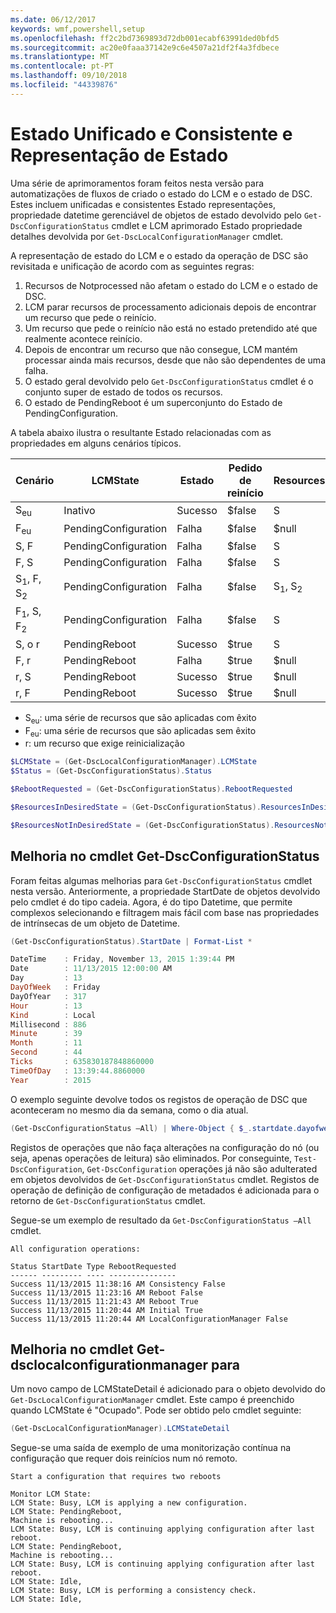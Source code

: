 ```yaml
---
ms.date: 06/12/2017
keywords: wmf,powershell,setup
ms.openlocfilehash: ff2c2bd7369893d72db001ecabf63991ded0bfd5
ms.sourcegitcommit: ac20e0faaa37142e9c6e4507a21df2f4a3fdbece
ms.translationtype: MT
ms.contentlocale: pt-PT
ms.lasthandoff: 09/10/2018
ms.locfileid: "44339876"
---
```

# <a name="unified-and-consistent-state-and-status-representation"></a>Estado Unificado e Consistente e Representação de Estado

Uma série de aprimoramentos foram feitos nesta versão para automatizações de fluxos de criado o estado do LCM e o estado de DSC. Estes incluem unificadas e consistentes Estado representações, propriedade datetime gerenciável de objetos de estado devolvido pelo `Get-DscConfigurationStatus` cmdlet e LCM aprimorado Estado propriedade detalhes devolvida por `Get-DscLocalConfigurationManager` cmdlet.

A representação de estado do LCM e o estado da operação de DSC são revisitada e unificação de acordo com as seguintes regras:

1. Recursos de Notprocessed não afetam o estado do LCM e o estado de DSC.
2. LCM parar recursos de processamento adicionais depois de encontrar um recurso que pede o reinício.
3. Um recurso que pede o reinício não está no estado pretendido até que realmente acontece reinício.
4. Depois de encontrar um recurso que não consegue, LCM mantém processar ainda mais recursos, desde que não são dependentes de uma falha.
5. O estado geral devolvido pelo `Get-DscConfigurationStatus` cmdlet é o conjunto super de estado de todos os recursos.
6. O estado de PendingReboot é um superconjunto do Estado de PendingConfiguration.

A tabela abaixo ilustra o resultante Estado relacionadas com as propriedades em alguns cenários típicos.

| Cenário                        | LCMState             | Estado     | Pedido de reinício | ResourcesInDesiredState   | ResourcesNotInDesiredState |
|---------------------------------|----------------------|------------|---------------|------------------------------|--------------------------------|
| S<sub>eu</sub>                   | Inativo                 | Sucesso    | $false        | S                            | $null                          |
| F<sub>eu</sub>                   | PendingConfiguration | Falha    | $false        | $null                        | F                              |
| S, F                             | PendingConfiguration | Falha    | $false        | S                            | F                              |
| F, S                             | PendingConfiguration | Falha    | $false        | S                            | F                              |
| S<sub>1</sub>, F, S<sub>2</sub> | PendingConfiguration | Falha    | $false        | S<sub>1</sub>, S<sub>2</sub> | F                              |
| F<sub>1</sub>, S, F<sub>2</sub> | PendingConfiguration | Falha    | $false        | S                            | F<sub>1</sub>, F<sub>2</sub>   |
| S, o r                            | PendingReboot        | Sucesso    | $true         | S                            | r                              |
| F, r                            | PendingReboot        | Falha    | $true         | $null                        | F, r                           |
| r, S                            | PendingReboot        | Sucesso    | $true         | $null                        | r                              |
| r, F                            | PendingReboot        | Sucesso    | $true         | $null                        | r                              |

- S<sub>eu</sub>: uma série de recursos que são aplicadas com êxito
- F<sub>eu</sub>: uma série de recursos que são aplicadas sem êxito
- r: um recurso que exige reinicialização

```powershell
$LCMState = (Get-DscLocalConfigurationManager).LCMState
$Status = (Get-DscConfigurationStatus).Status

$RebootRequested = (Get-DscConfigurationStatus).RebootRequested

$ResourcesInDesiredState = (Get-DscConfigurationStatus).ResourcesInDesiredState

$ResourcesNotInDesiredState = (Get-DscConfigurationStatus).ResourcesNotInDesiredState
```

## <a name="enhancement-in-get-dscconfigurationstatus-cmdlet"></a>Melhoria no cmdlet Get-DscConfigurationStatus

Foram feitas algumas melhorias para `Get-DscConfigurationStatus` cmdlet nesta versão. Anteriormente, a propriedade StartDate de objetos devolvido pelo cmdlet é do tipo cadeia. Agora, é do tipo Datetime, que permite complexos selecionando e filtragem mais fácil com base nas propriedades de intrínsecas de um objeto de Datetime.

```powershell
(Get-DscConfigurationStatus).StartDate | Format-List *

DateTime    : Friday, November 13, 2015 1:39:44 PM
Date        : 11/13/2015 12:00:00 AM
Day         : 13
DayOfWeek   : Friday
DayOfYear   : 317
Hour        : 13
Kind        : Local
Millisecond : 886
Minute      : 39
Month       : 11
Second      : 44
Ticks       : 635830187848860000
TimeOfDay   : 13:39:44.8860000
Year        : 2015
```

O exemplo seguinte devolve todos os registos de operação de DSC que aconteceram no mesmo dia da semana, como o dia atual.

```powershell
(Get-DscConfigurationStatus –All) | Where-Object { $_.startdate.dayofweek -eq (Get-Date).DayOfWeek }
```

Registos de operações que não faça alterações na configuração do nó (ou seja, apenas operações de leitura) são eliminados. Por conseguinte, `Test-DscConfiguration`, `Get-DscConfiguration` operações já não são adulterated em objetos devolvidos de `Get-DscConfigurationStatus` cmdlet. Registos de operação de definição de configuração de metadados é adicionada para o retorno de `Get-DscConfigurationStatus` cmdlet.

Segue-se um exemplo de resultado da `Get-DscConfigurationStatus –All` cmdlet.

```output
All configuration operations:

Status StartDate Type RebootRequested
------ --------- ---- ---------------
Success 11/13/2015 11:38:16 AM Consistency False
Success 11/13/2015 11:23:16 AM Reboot False
Success 11/13/2015 11:21:43 AM Reboot True
Success 11/13/2015 11:20:44 AM Initial True
Success 11/13/2015 11:20:44 AM LocalConfigurationManager False
```

## <a name="enhancement-in-get-dsclocalconfigurationmanager-cmdlet"></a>Melhoria no cmdlet Get-dsclocalconfigurationmanager para

Um novo campo de LCMStateDetail é adicionado para o objeto devolvido do `Get-DscLocalConfigurationManager` cmdlet. Este campo é preenchido quando LCMState é "Ocupado". Pode ser obtido pelo cmdlet seguinte:

```powershell
(Get-DscLocalConfigurationManager).LCMStateDetail
```

Segue-se uma saída de exemplo de uma monitorização contínua na configuração que requer dois reinícios num nó remoto.

```output
Start a configuration that requires two reboots

Monitor LCM State:
LCM State: Busy, LCM is applying a new configuration.
LCM State: PendingReboot,
Machine is rebooting...
LCM State: Busy, LCM is continuing applying configuration after last reboot.
LCM State: PendingReboot,
Machine is rebooting...
LCM State: Busy, LCM is continuing applying configuration after last reboot.
LCM State: Idle,
LCM State: Busy, LCM is performing a consistency check.
LCM State: Idle,
```
